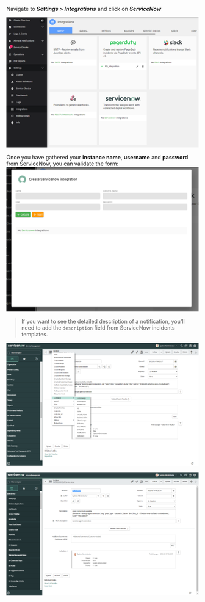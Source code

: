 Navigate to  ***Settings > Integrations*** and click on ***ServiceNow***

![](2021-01-11-12-11-59.png)

Once you have gathered your **instance name**, **username** and **password** from ServiceNow, you can validate the form:
![](2021-01-11-11-45-57.png)


> If you want to see the detailed description of a notification, you'll need to add the `description` field from ServiceNow incidents templates. 

![](2021-01-11-12-06-23.png)

![](2021-01-11-12-02-26.png)
